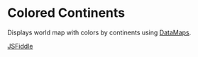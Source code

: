 # Colored Continents

Displays world map with colors by continents using [DataMaps](https://datamaps.github.io/).

[JSFiddle](https://jsfiddle.net/takumayumi/o76qLva5/)
